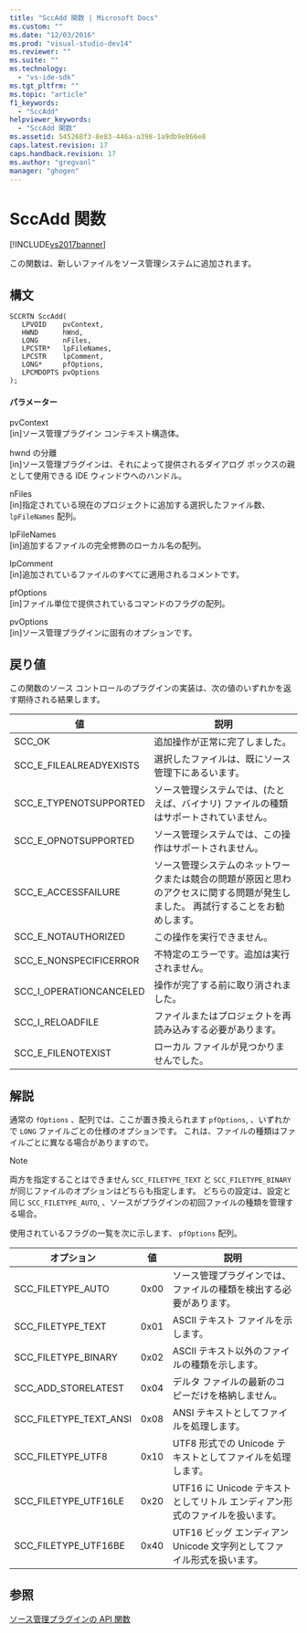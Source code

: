 ```yaml
---
title: "SccAdd 関数 | Microsoft Docs"
ms.custom: ""
ms.date: "12/03/2016"
ms.prod: "visual-studio-dev14"
ms.reviewer: ""
ms.suite: ""
ms.technology: 
  - "vs-ide-sdk"
ms.tgt_pltfrm: ""
ms.topic: "article"
f1_keywords: 
  - "SccAdd"
helpviewer_keywords: 
  - "SccAdd 関数"
ms.assetid: 545268f3-8e83-446a-a398-1a9db9e866e8
caps.latest.revision: 17
caps.handback.revision: 17
ms.author: "gregvanl"
manager: "ghogen"
---
```

# SccAdd 関数
[!INCLUDE[vs2017banner](../code-quality/includes/vs2017banner.md)]

この関数は、新しいファイルをソース管理システムに追加されます。  
  
## 構文  
  
```cpp#  
SCCRTN SccAdd(  
   LPVOID    pvContext,  
   HWND      hWnd,  
   LONG      nFiles,  
   LPCSTR*   lpFileNames,  
   LPCSTR    lpComment,  
   LONG*     pfOptions,  
   LPCMDOPTS pvOptions  
);  
```  
  
#### パラメーター  
 pvContext  
 \[in\]ソース管理プラグイン コンテキスト構造体。  
  
 hwnd の分離  
 \[in\]ソース管理プラグインは、それによって提供されるダイアログ ボックスの親として使用できる IDE ウィンドウへのハンドル。  
  
 nFiles  
 \[in\]指定されている現在のプロジェクトに追加する選択したファイル数、 `lpFileNames` 配列。  
  
 lpFileNames  
 \[in\]追加するファイルの完全修飾のローカル名の配列。  
  
 lpComment  
 \[in\]追加されているファイルのすべてに適用されるコメントです。  
  
 pfOptions  
 \[in\]ファイル単位で提供されているコマンドのフラグの配列。  
  
 pvOptions  
 \[in\]ソース管理プラグインに固有のオプションです。  
  
## 戻り値  
 この関数のソース コントロールのプラグインの実装は、次の値のいずれかを返す期待される結果します。  
  
|値|説明|  
|-------|--------|  
|SCC\_OK|追加操作が正常に完了しました。|  
|SCC\_E\_FILEALREADYEXISTS|選択したファイルは、既にソース管理下にあるいます。|  
|SCC\_E\_TYPENOTSUPPORTED|ソース管理システムでは、\(たとえば、バイナリ\) ファイルの種類はサポートされていません。|  
|SCC\_E\_OPNOTSUPPORTED|ソース管理システムでは、この操作はサポートされません。|  
|SCC\_E\_ACCESSFAILURE|ソース管理システムのネットワークまたは競合の問題が原因と思わのアクセスに関する問題が発生しました。 再試行することをお勧めします。|  
|SCC\_E\_NOTAUTHORIZED|この操作を実行できません。|  
|SCC\_E\_NONSPECIFICERROR|不特定のエラーです。追加は実行されません。|  
|SCC\_I\_OPERATIONCANCELED|操作が完了する前に取り消されました。|  
|SCC\_I\_RELOADFILE|ファイルまたはプロジェクトを再読み込みする必要があります。|  
|SCC\_E\_FILENOTEXIST|ローカル ファイルが見つかりませんでした。|  
  
## 解説  
 通常の `fOptions` 、配列では、ここが置き換えられます `pfOptions`, 、いずれかで `LONG` ファイルごとの仕様のオプションです。 これは、ファイルの種類はファイルごとに異なる場合がありますので。  
  
> [!NOTE]
>  両方を指定することはできません `SCC_FILETYPE_TEXT` と `SCC_FILETYPE_BINARY` が同じファイルのオプションはどちらも指定します。 どちらの設定は、設定と同じ `SCC_FILETYPE_AUTO`, 、ソースがプラグインの初回ファイルの種類を管理する場合。  
  
 使用されているフラグの一覧を次に示します、 `pfOptions` 配列。  
  
|オプション|値|説明|  
|-----------|-------|--------|  
|SCC\_FILETYPE\_AUTO|0x00|ソース管理プラグインでは、ファイルの種類を検出する必要があります。|  
|SCC\_FILETYPE\_TEXT|0x01|ASCII テキスト ファイルを示します。|  
|SCC\_FILETYPE\_BINARY|0x02|ASCII テキスト以外のファイルの種類を示します。|  
|SCC\_ADD\_STORELATEST|0x04|デルタ ファイルの最新のコピーだけを格納しません。|  
|SCC\_FILETYPE\_TEXT\_ANSI|0x08|ANSI テキストとしてファイルを処理します。|  
|SCC\_FILETYPE\_UTF8|0x10|UTF8 形式での Unicode テキストとしてファイルを処理します。|  
|SCC\_FILETYPE\_UTF16LE|0x20|UTF16 に Unicode テキストとしてリトル エンディアン形式のファイルを扱います。|  
|SCC\_FILETYPE\_UTF16BE|0x40|UTF16 ビッグ エンディアン Unicode 文字列としてファイル形式を扱います。|  
  
## 参照  
 [ソース管理プラグインの API 関数](../extensibility/source-control-plug-in-api-functions.md)